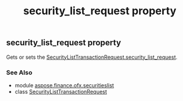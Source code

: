 ﻿---
title: security_list_request property
second_title: Aspose.Finance for Python via .NET API References
description: 
type: docs
weight: 50
url: /python-net/aspose.finance.ofx.securitieslist/securitylisttransactionrequest/security_list_request/
is_root: false
---

## security_list_request property


Gets or sets the [SecurityListTransactionRequest.security_list_request](/finance/python-net/aspose.finance.ofx.securitieslist/securitylisttransactionrequest#security_list_request).

### See Also
* module [aspose.finance.ofx.securitieslist](../../)
* class [SecurityListTransactionRequest](/finance/python-net/aspose.finance.ofx.securitieslist/securitylisttransactionrequest)
